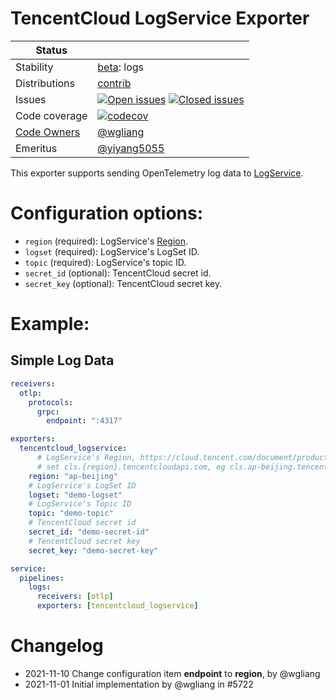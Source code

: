 # TencentCloud LogService Exporter

<!-- status autogenerated section -->
| Status        |           |
| ------------- |-----------|
| Stability     | [beta]: logs   |
| Distributions | [contrib] |
| Issues        | [![Open issues](https://img.shields.io/github/issues-search/open-telemetry/opentelemetry-collector-contrib?query=is%3Aissue%20is%3Aopen%20label%3Aexporter%2Ftencentcloudlogservice%20&label=open&color=orange&logo=opentelemetry)](https://github.com/open-telemetry/opentelemetry-collector-contrib/issues?q=is%3Aopen+is%3Aissue+label%3Aexporter%2Ftencentcloudlogservice) [![Closed issues](https://img.shields.io/github/issues-search/open-telemetry/opentelemetry-collector-contrib?query=is%3Aissue%20is%3Aclosed%20label%3Aexporter%2Ftencentcloudlogservice%20&label=closed&color=blue&logo=opentelemetry)](https://github.com/open-telemetry/opentelemetry-collector-contrib/issues?q=is%3Aclosed+is%3Aissue+label%3Aexporter%2Ftencentcloudlogservice) |
| Code coverage | [![codecov](https://codecov.io/github/open-telemetry/opentelemetry-collector-contrib/graph/main/badge.svg?component=exporter_tencentcloud_logservice)](https://app.codecov.io/gh/open-telemetry/opentelemetry-collector-contrib/tree/main/?components%5B0%5D=exporter_tencentcloud_logservice&displayType=list) |
| [Code Owners](https://github.com/open-telemetry/opentelemetry-collector-contrib/blob/main/CONTRIBUTING.md#becoming-a-code-owner)    | [@wgliang](https://www.github.com/wgliang) |
| Emeritus      | [@yiyang5055](https://www.github.com/yiyang5055) |

[beta]: https://github.com/open-telemetry/opentelemetry-collector/blob/main/docs/component-stability.md#beta
[contrib]: https://github.com/open-telemetry/opentelemetry-collector-releases/tree/main/distributions/otelcol-contrib
<!-- end autogenerated section -->

This exporter supports sending OpenTelemetry log data to [LogService](https://cloud.tencent.com/product/cls).

# Configuration options:

- `region` (required): LogService's [Region](https://cloud.tencent.com/document/product/614/56473).
- `logset` (required): LogService's LogSet ID.
- `topic` (required): LogService's topic ID.
- `secret_id` (optional): TencentCloud secret id.
- `secret_key` (optional): TencentCloud secret key.

# Example:
## Simple Log Data

```yaml
receivers:
  otlp:
    protocols:
      grpc:
        endpoint: ":4317"

exporters:
  tencentcloud_logservice:
      # LogService's Region, https://cloud.tencent.com/document/product/614/18940
      # set cls.{region}.tencentcloudapi.com, eg cls.ap-beijing.tencentcloudapi.com;
    region: "ap-beijing"
    # LogService's LogSet ID
    logset: "demo-logset"
    # LogService's Topic ID
    topic: "demo-topic"
    # TencentCloud secret id
    secret_id: "demo-secret-id"
    # TencentCloud secret key
    secret_key: "demo-secret-key"

service:
  pipelines:
    logs:
      receivers: [otlp]
      exporters: [tencentcloud_logservice]
```

# Changelog

- 2021-11-10 Change configuration item **endpoint** to **region**, by @wgliang
- 2021-11-01 Initial implementation by @wgliang in #5722

